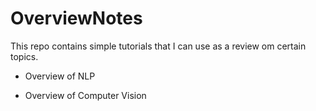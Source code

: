 # OverviewNotes
This repo contains simple tutorials that I can use as a review om certain topics.

* Overview of NLP

* Overview of Computer Vision
